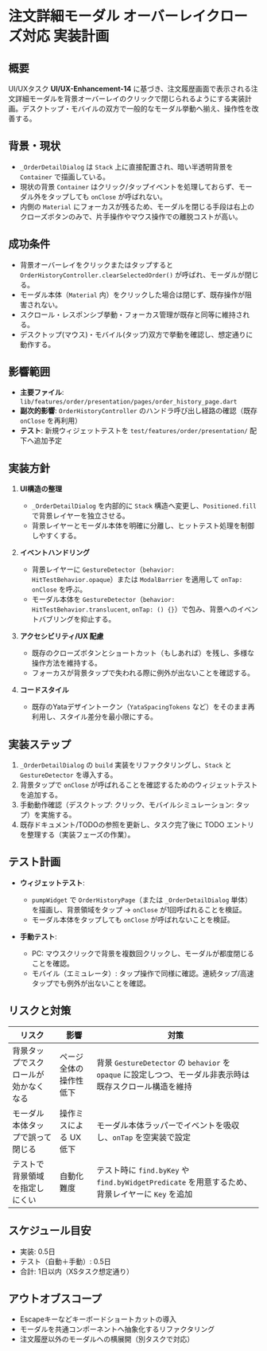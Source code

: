# 注文詳細モーダル オーバーレイクローズ対応 実装計画

## 概要

UI/UXタスク **UI/UX-Enhancement-14** に基づき、注文履歴画面で表示される注文詳細モーダルを背景オーバーレイのクリックで閉じられるようにする実装計画。デスクトップ・モバイルの双方で一般的なモーダル挙動へ揃え、操作性を改善する。

## 背景・現状

- `_OrderDetailDialog` は `Stack` 上に直接配置され、暗い半透明背景を `Container` で描画している。
- 現状の背景 `Container` はクリック/タップイベントを処理しておらず、モーダル外をタップしても `onClose` が呼ばれない。
- 内側の `Material` にフォーカスが残るため、モーダルを閉じる手段は右上のクローズボタンのみで、片手操作やマウス操作での離脱コストが高い。

## 成功条件

- 背景オーバーレイをクリックまたはタップすると `OrderHistoryController.clearSelectedOrder()` が呼ばれ、モーダルが閉じる。
- モーダル本体（`Material` 内）をクリックした場合は閉じず、既存操作が阻害されない。
- スクロール・レスポンシブ挙動・フォーカス管理が既存と同等に維持される。
- デスクトップ(マウス)・モバイル(タップ)双方で挙動を確認し、想定通りに動作する。

## 影響範囲

- **主要ファイル**: `lib/features/order/presentation/pages/order_history_page.dart`
- **副次的影響**: `OrderHistoryController` のハンドラ呼び出し経路の確認（既存 `onClose` を再利用）
- **テスト**: 新規ウィジェットテストを `test/features/order/presentation/` 配下へ追加予定

## 実装方針

1. **UI構造の整理**
   - `_OrderDetailDialog` を内部的に `Stack` 構造へ変更し、`Positioned.fill` で背景レイヤーを独立させる。
   - 背景レイヤーとモーダル本体を明確に分離し、ヒットテスト処理を制御しやすくする。

2. **イベントハンドリング**
   - 背景レイヤーに `GestureDetector`（`behavior: HitTestBehavior.opaque`）または `ModalBarrier` を適用して `onTap: onClose` を呼ぶ。
   - モーダル本体を `GestureDetector`（`behavior: HitTestBehavior.translucent`, `onTap: () {}`）で包み、背景へのイベントバブリングを抑止する。

3. **アクセシビリティ/UX 配慮**
   - 既存のクローズボタンとショートカット（もしあれば）を残し、多様な操作方法を維持する。
   - フォーカスが背景タップで失われる際に例外が出ないことを確認する。

4. **コードスタイル**
   - 既存のYataデザイントークン（`YataSpacingTokens` など）をそのまま再利用し、スタイル差分を最小限にする。

## 実装ステップ

1. `_OrderDetailDialog` の `build` 実装をリファクタリングし、`Stack` と `GestureDetector` を導入する。
2. 背景タップで `onClose` が呼ばれることを確認するためのウィジェットテストを追加する。
3. 手動動作確認（デスクトップ: クリック、モバイルシミュレーション: タップ）を実施する。
4. 既存ドキュメント/TODOの参照を更新し、タスク完了後に TODO エントリを整理する（実装フェーズの作業）。

## テスト計画

- **ウィジェットテスト**:
  - `pumpWidget` で `OrderHistoryPage`（または `_OrderDetailDialog` 単体）を描画し、背景領域をタップ → `onClose` が1回呼ばれることを検証。
  - モーダル本体をタップしても `onClose` が呼ばれないことを検証。

- **手動テスト**:
  - PC: マウスクリックで背景を複数回クリックし、モーダルが都度閉じることを確認。
  - モバイル（エミュレータ）: タップ操作で同様に確認。連続タップ/高速タップでも例外が出ないことを確認。

## リスクと対策

| リスク | 影響 | 対策 |
| --- | --- | --- |
| 背景タップでスクロールが効かなくなる | ページ全体の操作性低下 | 背景 `GestureDetector` の `behavior` を `opaque` に設定しつつ、モーダル非表示時は既存スクロール構造を維持 |
| モーダル本体タップで誤って閉じる | 操作ミスによる UX 低下 | モーダル本体ラッパーでイベントを吸収し、`onTap` を空実装で設定 |
| テストで背景領域を指定しにくい | 自動化難度 | テスト時に `find.byKey` や `find.byWidgetPredicate` を用意するため、背景レイヤーに `Key` を追加 |

## スケジュール目安

- 実装: 0.5日
- テスト（自動＋手動）: 0.5日
- 合計: 1日以内（XSタスク想定通り）

## アウトオブスコープ

- Escapeキーなどキーボードショートカットの導入
- モーダルを共通コンポーネントへ抽象化するリファクタリング
- 注文履歴以外のモーダルへの横展開（別タスクで対応）

